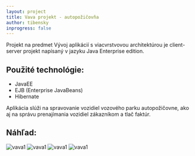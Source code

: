 ```yaml
---
layout: project
title: Vava projekt - autopožičovňa
author: tibensky
inprogress: false
---
```


Projekt na predmet Vývoj aplikácií s viacvrstvovou architektúrou je client-server projekt napísaný v jazyku Java Enterprise edition.
<!-- more -->
Použité technológie:
---
- JavaEE
- EJB (Enterprise JavaBeans)
- Hibernate


Aplikácia slúži na spravovanie vozidiel vozového parku autopožičovne, ako aj na správu prenajímania vozidiel zákazníkom a tlač faktúr.

Náhľad:
---

![vava1]({{site.url}}/files/vava1.png)
![vava1]({{site.url}}/files/vava2.png)
![vava1]({{site.url}}/files/vava3.png)
![vava1]({{site.url}}/files/vava4.png)